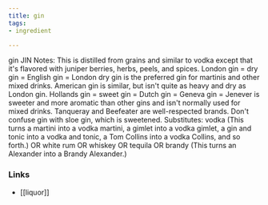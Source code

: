 ```yaml
---
title: gin
tags:
- ingredient

---
```

gin JIN Notes: This is distilled from grains and similar to vodka except that it's flavored with juniper berries, herbs, peels, and spices. London gin = dry gin = English gin = London dry gin is the preferred gin for martinis and other mixed drinks. American gin is similar, but isn't quite as heavy and dry as London gin. Hollands gin = sweet gin = Dutch gin = Geneva gin = Jenever is sweeter and more aromatic than other gins and isn't normally used for mixed drinks. Tanqueray and Beefeater are well-respected brands. Don't confuse gin with sloe gin, which is sweetened. Substitutes: vodka (This turns a martini into a vodka martini, a gimlet into a vodka gimlet, a gin and tonic into a vodka and tonic, a Tom Collins into a vodka Collins, and so forth.) OR white rum OR whiskey OR tequila OR brandy (This turns an Alexander into a Brandy Alexander.)

### Links

* [[liquor]]
